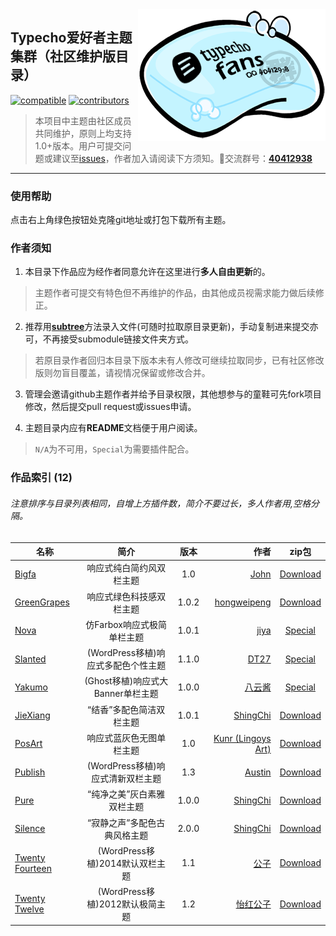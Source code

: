 <img src='https://raw.githubusercontent.com/typecho-fans/typecho-fans.github.io/master/soapgroup.png' align="right" />

## Typecho爱好者主题集群（社区维护版目录）

[![compatible](https://img.shields.io/badge/Typecho-%3E%3D1.0-red.svg?style=for-the-badge)](https://github.com/typecho/typecho)
[![contributors](https://img.shields.io/github/contributors/typecho-fans/themes.svg?style=for-the-badge)](https://github.com/typecho-fans/plugins/graphs/contributors)

 > 本项目中主题由社区成员共同维护，原则上均支持1.0+版本。用户可提交问题或建议至[issues](https://github.com/typecho-fans/plugins/issues)，作者加入请阅读下方须知。:penguin:交流群号：[**40412938**](http://shang.qq.com/wpa/qunwpa?idkey=a5a8afedf099e18ddf9b530db9217251e39001d52aace42888bf470d9b6cb86a)
------------------------------

### 使用帮助

点击右上角绿色按钮处克隆git地址或打包下载所有主题。

### 作者须知

1. 本目录下作品应为经作者同意允许在这里进行**多人自由更新**的。

 > 主题作者可提交有特色但不再维护的作品，由其他成员视需求能力做后续修正。

2. 推荐用[**subtree**](https://aoxuis.me/bo-ke/2013-08-06-git-subtree)方法录入文件(可随时拉取原目录更新)，手动复制进来提交亦可，不再接受submodule链接文件夹方式。

 > 若原目录作者回归本目录下版本未有人修改可继续拉取同步，已有社区修改版则勿盲目覆盖，请视情况保留或修改合并。

3. 管理会邀请github主题作者并给予目录权限，其他想参与的童鞋可先fork项目修改，然后提交pull request或issues申请。

4. 主题目录内应有**README**文档便于用户阅读。

 > `N/A`为不可用，`Special`为需要插件配合。

### 作品索引 (12)

###### 注意排序与目录列表相同，自增上方插件数，简介不要过长，多人作者用,空格分隔。

名称 | 简介 | 版本 | 作者 | zip包
---- | :----: | :---: | ----: | :----:
[Bigfa](Bigfa) | 响应式纯白简约风双栏主题 | 1.0 | [John](https://github.com/jozhn) | [Download]()
[GreenGrapes](GreenGrapes) | 响应式绿色科技感双栏主题 | 1.0.2 | [hongweipeng](https://github.com/hongweipeng) | [Download]()
[Nova](Nova) | 仿Farbox响应式极简单栏主题 | 1.0.1 | [jiya](https://github.com/shuxiao9058) | [Special]()
[Slanted](Slanted) | (WordPress移植)响应式多配色个性主题 | 1.1.0 | [DT27](https://github.com/DT27) | [Special]()
[Yakumo](Yakumo) | (Ghost移植)响应式大Banner单栏主题 | 1.0.0 | [八云酱](https://github.com/bayunjiang) | [Special]()
[JieXiang](jiexiang) | “结香”多配色简洁双栏主题 | 1.0.1 | [ShingChi](https://github.com/shingchi) | [Download]()
[PosArt](posart) | 响应式蓝灰色无图单栏主题 | 1.0 | [Kunr (Lingoys Art)](https://github.com/Rakume) | [Download]()
[Publish](publish) | (WordPress移植)响应式清新双栏主题 | 1.3 | [Austin](https://github.com/lizheming) | [Download]()
[Pure](pure) | “纯净之美”灰白素雅双栏主题 | 1.0.0 | [ShingChi](https://github.com/shingchi) | [Download]()
[Silence](silence) | “寂静之声”多配色古典风格主题 | 2.0.0 | [ShingChi](https://github.com/shingchi) | [Download]()
[Twenty Fourteen](twentyfourteen) | (WordPress移植)2014默认双栏主题 | 1.1 | [公子](https://github.com/lizheming) | [Download]()
[Twenty Twelve](twentytwelve) | (WordPress移植)2012默认极简主题 | 1.2 | [怡红公子](https://github.com/lizheming) | [Download]()
